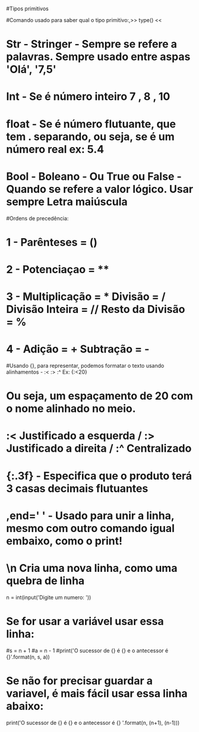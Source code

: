 #Tipos primitivos

#Comando usado para saber qual o tipo primitivo:,>> type() <<

# Str - Stringer - Sempre se refere a palavras. Sempre usado entre aspas 'Olá', '7,5' 
# Int - Se é número inteiro 7 , 8 , 10
# float - Se é número flutuante, que tem . separando, ou seja, se é um número real ex: 5.4
# Bool - Boleano - Ou True ou False - Quando se refere a valor lógico. Usar sempre Letra maiúscula

#Ordens de precedência:

# 1 - Parênteses = ()
# 2 - Potenciaçao = ** 
# 3 - Multiplicação = *     Divisão = /      Divisão Inteira = //     Resto da Divisão = %
# 4 - Adição = +      Subtração = -

#Usando {}, para representar, podemos formatar o texto usando alinhamentos - :<  :>  :^ Ex: {:<20}

# Ou seja, um espaçamento de 20 com o nome alinhado no meio. 
# :< Justificado a esquerda / :> Justificado a direita  / :^ Centralizado
# {:.3f} - Especifica que o produto terá 3 casas decimais flutuantes
# ,end=' ' - Usado para unir a linha, mesmo com outro comando igual embaixo, como o print!
# \n Cria uma nova linha, como uma quebra de linha

n = int(input('Digite um numero: '))
# Se for usar a variável usar essa linha: 
#s = n + 1
#a = n - 1
#print('O sucessor de {} é {} e o antecessor é {}'.format(n, s, a))

# Se não for precisar guardar a variavel, é mais fácil usar essa linha abaixo:
print('O sucessor de {} é {} e o antecessor é {} '.format(n, (n+1), (n-1)))